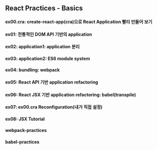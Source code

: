 ## React Practices - Basics
#### ex00.cra: create-react-app(cra)으로 React Application 빨리 만들어 보기
#### ex01: 전통적인 DOM API 기반의 application
#### ex02: application1: application 분리
#### ex03: application2: ES6 module system
#### ex04: bundling: webpack
#### ex05: React API 기반 application refactoring
#### ex06: React JSX 기반 application refactoring: babel(transpile)
#### ex07: ex00.cra Reconfiguration(내가 직접 설정)
#### ex08: JSX Tutorial

#### webpack-practices
#### babel-practices